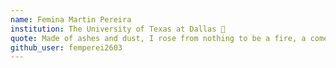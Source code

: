 ```yaml
---
name: Femina Martin Pereira
institution: The University of Texas at Dallas 🚩 
quote: Made of ashes and dust, I rose from nothing to be a fire, a comet, blazing its trail and making its way in this vast universe never to look back, but to come around - Whoosh!
github_user: femperei2603
---
```

